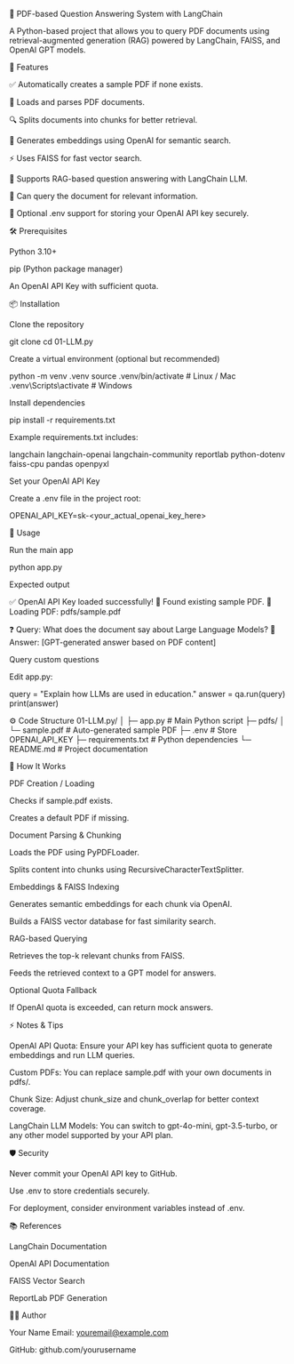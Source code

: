 📄 PDF-based Question Answering System with LangChain

A Python-based project that allows you to query PDF documents using retrieval-augmented generation (RAG) powered by LangChain, FAISS, and OpenAI GPT models.

🚀 Features

✅ Automatically creates a sample PDF if none exists.

📂 Loads and parses PDF documents.

🔍 Splits documents into chunks for better retrieval.

🧠 Generates embeddings using OpenAI for semantic search.

⚡ Uses FAISS for fast vector search.

🤖 Supports RAG-based question answering with LangChain LLM.

🔄 Can query the document for relevant information.

🔧 Optional .env support for storing your OpenAI API key securely.

🛠️ Prerequisites

Python 3.10+

pip (Python package manager)

An OpenAI API Key with sufficient quota.

📦 Installation

Clone the repository

git clone <your-repo-url>
cd 01-LLM.py


Create a virtual environment (optional but recommended)

python -m venv .venv
source .venv/bin/activate      # Linux / Mac
.venv\Scripts\activate         # Windows


Install dependencies

pip install -r requirements.txt


Example requirements.txt includes:

langchain
langchain-openai
langchain-community
reportlab
python-dotenv
faiss-cpu
pandas
openpyxl


Set your OpenAI API Key

Create a .env file in the project root:

OPENAI_API_KEY=sk-<your_actual_openai_key_here>

📝 Usage

Run the main app

python app.py


Expected output

✅ OpenAI API Key loaded successfully!
📂 Found existing sample PDF.
📂 Loading PDF: pdfs/sample.pdf

❓ Query: What does the document say about Large Language Models?
📖 Answer: [GPT-generated answer based on PDF content]


Query custom questions

Edit app.py:

query = "Explain how LLMs are used in education."
answer = qa.run(query)
print(answer)

⚙️ Code Structure
01-LLM.py/
│
├─ app.py                  # Main Python script
├─ pdfs/
│   └─ sample.pdf          # Auto-generated sample PDF
├─ .env                    # Store OPENAI_API_KEY
├─ requirements.txt        # Python dependencies
└─ README.md               # Project documentation

🧠 How It Works

PDF Creation / Loading

Checks if sample.pdf exists.

Creates a default PDF if missing.

Document Parsing & Chunking

Loads the PDF using PyPDFLoader.

Splits content into chunks using RecursiveCharacterTextSplitter.

Embeddings & FAISS Indexing

Generates semantic embeddings for each chunk via OpenAI.

Builds a FAISS vector database for fast similarity search.

RAG-based Querying

Retrieves the top-k relevant chunks from FAISS.

Feeds the retrieved context to a GPT model for answers.

Optional Quota Fallback

If OpenAI quota is exceeded, can return mock answers.

⚡ Notes & Tips

OpenAI API Quota: Ensure your API key has sufficient quota to generate embeddings and run LLM queries.

Custom PDFs: You can replace sample.pdf with your own documents in pdfs/.

Chunk Size: Adjust chunk_size and chunk_overlap for better context coverage.

LangChain LLM Models: You can switch to gpt-4o-mini, gpt-3.5-turbo, or any other model supported by your API plan.

🛡️ Security

Never commit your OpenAI API key to GitHub.

Use .env to store credentials securely.

For deployment, consider environment variables instead of .env.

📚 References

LangChain Documentation

OpenAI API Documentation

FAISS Vector Search

ReportLab PDF Generation

👩‍💻 Author

Your Name
Email: youremail@example.com

GitHub: github.com/yourusername